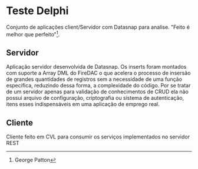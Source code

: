 # Teste Delphi

Conjunto de aplicações client/Servidor com Datasnap para analise. "Feito é melhor que perfeito"[^1].

## Servidor

Aplicação servidor desenvolvida de Datasnap. Os inserts foram montados com 
suporte a Array DML do FireDAC o que acelera o processo de insersão de grandes 
quantidades de registros sem a necessidade de uma função especifica, reduzindo 
dessa forma, a complexidade do código. Por se tratar de um servidor apenas para
validação de conhecimentos de CRUD ela não possui arquivo de configuração, 
criptografia ou sistema de autenticação, itens esses indispensáveis em uma 
aplicação de emprego real.

## Cliente

Cliente feito em CVL para consumir os serviços implementados no servidor REST



[^1]: George Patton